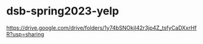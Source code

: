 # dsb-spring2023-yelp

https://drive.google.com/drive/folders/1y74bSNOkjI42r3jp4Z_tsfyCaDXxrHfR?usp=sharing
